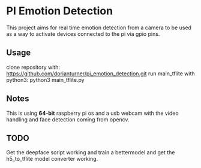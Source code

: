 #  PI Emotion Detection

This project aims for real time emotion detection from a camera to be used as a way to activate devices connected to the pi via gpio pins.

## Usage
clone repository with: https://github.com/dorianturner/pi_emotion_detection.git
run main_tflite with python3: python3 main_tflite.py

## Notes
This is using **64-bit** raspberry pi os and a usb webcam with the video handling and face detection coming from opencv. 

## TODO
Get the deepface script working and train a bettermodel and get the h5_to_tflite model converter working.
     
